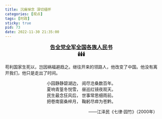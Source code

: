 ```yaml
---
title: 沉痛悼念 深切缅怀
categories: [观点]
tags: [时政]
sticky: true
pid: 73
date: 2022-11-30 21:35:00
---
```


<div style="text-align:center;font-size:1.23em;font-weight:bold">
<a target="_blank" rel="noopener" href="http://www.news.cn/politics/2022-11/30/c_1129174030.htm" data-pjax-state="">
告全党全军全国各族人民书
</a>
<br/>
🕯️🕯️🕯️
</div>

苟利国家生死以，岂因祸福避趋之。继往开来的领路人，他改变了中国。​他没有离开我们，他只是走出了时间。

<div style="text-align:center">
小园静静碧湖边， 阅尽沧桑数百年。<br/>
夏响青篁冬悦雪， 昼巡红镜夜观天。<br/>
民生最念狂风后， 世事常思细雨前。<br/>
把卷南窗桑梓月， 鞠躬尽瘁为苍黔。
</div>

<p style="text-align:right">
——江泽民《七律·园竹》（2000年）
</p>